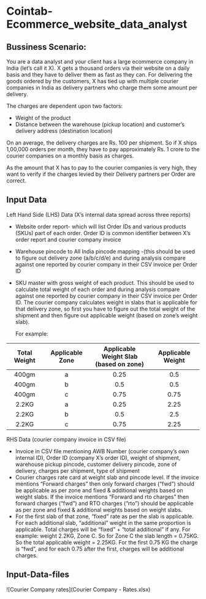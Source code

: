 # Cointab-Ecommerce_website_data_analyst
## Bussiness Scenario:
You are a data analyst and your client has a large ecommerce company in India (let’s call it X).
X gets a thousand orders via their website on a daily basis and they have to deliver them as fast
as they can. For delivering the goods ordered by the customers, X has tied up with multiple
courier companies in India as delivery partners who charge them some amount per delivery.

The charges are dependent upon two factors:
- Weight of the product
- Distance between the warehouse (pickup location) and customer’s delivery address
  (destination location)

On an average, the delivery charges are Rs. 100 per shipment. So if X ships 1,00,000 orders
per month, they have to pay approximately Rs. 1 crore to the courier companies on a monthly
basis as charges.

As the amount that X has to pay to the courier companies is very high, they want to verify if the
charges levied by their Delivery partners per Order are correct.

## Input Data
Left Hand Side (LHS) Data (X’s internal data spread across three reports)
    <br>
- Website order report- which will list Order IDs and various products (SKUs) part of each order. Order ID is common identifier between X’s order report and courier company
  invoice
- Warehouse pincode to All India pincode mapping -(this should be used to figure out delivery zone (a/b/c/d/e) and during analysis compare against one reported by courier
  company in their CSV invoice per Order ID
- SKU master with gross weight of each product. This should be used to calculate total weight of each order and during analysis compare against one reported by courier
  company in their CSV invoice per Order ID. The courier company calculates weight in slabs that is applicable for that delivery zone, so first you have to figure out the total
  weight of the shipment and then figure out applicable weight (based on zone’s weight slab).

  For example:

 | Total Weight   |Applicable Zone          |Applicable Weight Slab <br> (based on zone)        |Applicable Weight  |
 |:------------:  |:-----:                  |:-----:                  |:-----:            |
 | 400gm          |a                        |0.25                     |0.5                |
 | 400gm          |b                        |0.5                      |0.5                |
 | 400gm          |c                        |0.75                     |0.75               |
 | 2.2KG          |a                        |0.25                     |2.25               |
 | 2.2KG          |b                        |0.5                      |2.5                |
 | 2.2KG          |c                        |0.75                     |2.25               |

 RHS Data (courier company invoice in CSV file)
 <br>
- Invoice in CSV file mentioning AWB Number (courier company’s own internal ID), Order ID (company X’s order ID), weight of shipment, warehouse pickup pincode, customer
  delivery pincode, zone of delivery, charges per shipment, type of shipment
- Courier charges rate card at weight slab and pincode level. If the invoice mentions “Forward charges” then only forward charges (“fwd”) should be applicable as per zone
  and fixed & additional weights based on weight slabs. If the invoice mentions “Forward and rto charges” then forward charges (“fwd”) and RTO charges (“rto”) should be
  applicable as per zone and fixed & additional weights based on weight slabs.
- For the first slab of that zone, “fixed” rate as per the slab is applicable. For each additional slab, “additional” weight in the same proportion is applicable. Total charges will
  be “fixed” + “total additional” if any. For example: weight 2.2KG, Zone C. So for Zone C the slab length = 0.75KG. So the total applicable weight = 2.25KG. For the first 0.75 KG
  the charge is “fwd”, and for each 0.75 after the first, charges will be additional charges.

## Input-Data-files

![Courier Company rates](Courier Company - Rates.xlsx)
